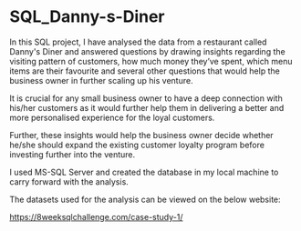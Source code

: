 # SQL_Danny-s-Diner

In this SQL project, I have analysed the data from a restaurant called Danny's Diner and answered questions by drawing insights regarding the visiting pattern of customers, how much money they’ve spent, which menu items are their favourite and several other questions that would help the business owner in further scaling up his venture.

It is crucial for any small business owner to have a deep connection with his/her customers as it would further help them in delivering a better and more personalised experience for the loyal customers.

Further, these insights would help the business owner decide whether he/she should expand the existing customer loyalty program before investing further into the venture.

I used MS-SQL Server and created the database in my local machine to carry forward with the analysis. 

The datasets used for the analysis can be viewed on the below website:

https://8weeksqlchallenge.com/case-study-1/
